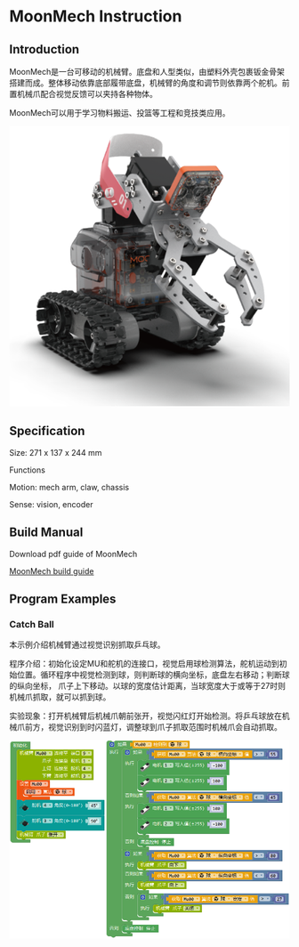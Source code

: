 # MoonMech Instruction

## Introduction

MoonMech是一台可移动的机械臂。底盘和人型类似，由塑料外壳包裹钣金骨架搭建而成。整体移动依靠底部履带底盘，机械臂的角度和调节则依靠两个舵机。前置机械爪配合视觉反馈可以夹持各种物体。

MoonMech可以用于学习物料搬运、投篮等工程和竞技类应用。

![](./images/render_MoonMech.png)

## Specification

Size: 271 x 137 x 244 mm

Functions

Motion: mech arm, claw, chassis

Sense: vision, encoder

## Build Manual

Download pdf guide of MoonMech

[MoonMech build guide](https://github.com/mu-opensource/Morpx-docs-en/raw/master/MoonBot/MoonBot_Structure/docs/MoonMech_manual_en.pdf)

## Program Examples

### Catch Ball

本示例介绍机械臂通过视觉识别抓取乒乓球。

程序介绍：初始化设定MU和舵机的连接口，视觉启用球检测算法，舵机运动到初始位置。循环程序中视觉检测到球，则判断球的横向坐标，底盘左右移动；判断球的纵向坐标，
爪子上下移动。以球的宽度估计距离，当球宽度大于或等于27时则机械爪抓取，就可以抓到球。

实验现象：打开机械臂后机械爪朝前张开，视觉闪红灯开始检测。将乒乓球放在机械爪前方，视觉识别到时闪蓝灯，调整球到爪子抓取范围时机械爪会自动抓取。

![](./images/Mixly_MoonMech_grab_ball.png)